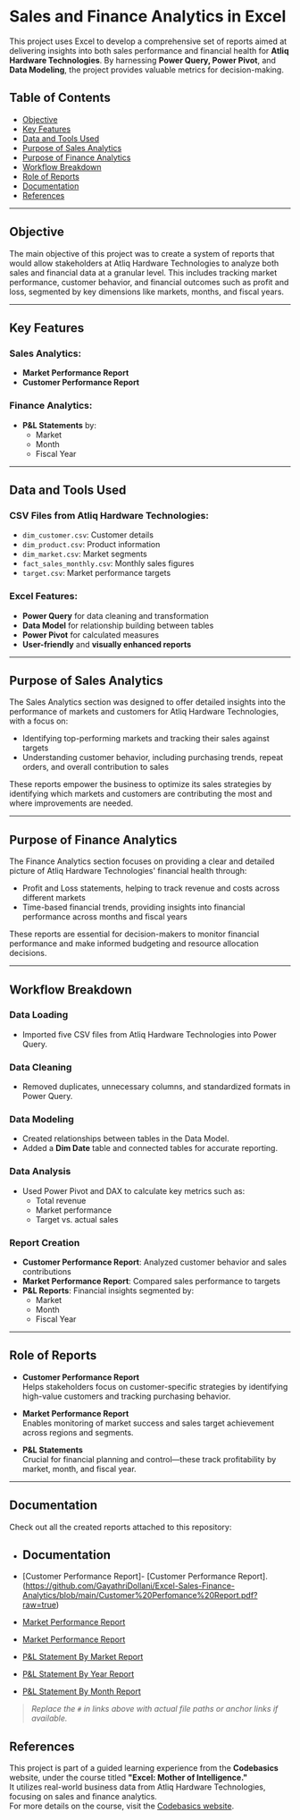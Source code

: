 # Sales and Finance Analytics in Excel

This project uses Excel to develop a comprehensive set of reports aimed at delivering insights into both sales performance and financial health for **Atliq Hardware Technologies**. By harnessing **Power Query, Power Pivot**, and **Data Modeling**, the project provides valuable metrics for decision-making.


## Table of Contents

- [Objective](#objective)
- [Key Features](#key-features)
- [Data and Tools Used](#data-and-tools-used)
- [Purpose of Sales Analytics](#purpose-of-sales-analytics)
- [Purpose of Finance Analytics](#purpose-of-finance-analytics)
- [Workflow Breakdown](#workflow-breakdown)
- [Role of Reports](#role-of-reports)
- [Documentation](#documentation)
- [References](#references)

---

## Objective

The main objective of this project was to create a system of reports that would allow stakeholders at Atliq Hardware Technologies to analyze both sales and financial data at a granular level. This includes tracking market performance, customer behavior, and financial outcomes such as profit and loss, segmented by key dimensions like markets, months, and fiscal years.

---

## Key Features

### Sales Analytics:
- **Market Performance Report**
- **Customer Performance Report**

### Finance Analytics:
- **P&L Statements** by:
  - Market  
  - Month  
  - Fiscal Year

---

## Data and Tools Used

### CSV Files from Atliq Hardware Technologies:
- `dim_customer.csv`: Customer details  
- `dim_product.csv`: Product information  
- `dim_market.csv`: Market segments  
- `fact_sales_monthly.csv`: Monthly sales figures  
- `target.csv`: Market performance targets  

### Excel Features:
- **Power Query** for data cleaning and transformation  
- **Data Model** for relationship building between tables  
- **Power Pivot** for calculated measures  
- **User-friendly** and **visually enhanced reports**

---

## Purpose of Sales Analytics

The Sales Analytics section was designed to offer detailed insights into the performance of markets and customers for Atliq Hardware Technologies, with a focus on:

- Identifying top-performing markets and tracking their sales against targets  
- Understanding customer behavior, including purchasing trends, repeat orders, and overall contribution to sales  

These reports empower the business to optimize its sales strategies by identifying which markets and customers are contributing the most and where improvements are needed.

---

## Purpose of Finance Analytics

The Finance Analytics section focuses on providing a clear and detailed picture of Atliq Hardware Technologies' financial health through:

- Profit and Loss statements, helping to track revenue and costs across different markets  
- Time-based financial trends, providing insights into financial performance across months and fiscal years  

These reports are essential for decision-makers to monitor financial performance and make informed budgeting and resource allocation decisions.

---

## Workflow Breakdown

### Data Loading
- Imported five CSV files from Atliq Hardware Technologies into Power Query.

### Data Cleaning
- Removed duplicates, unnecessary columns, and standardized formats in Power Query.

### Data Modeling
- Created relationships between tables in the Data Model.
- Added a **Dim Date** table and connected tables for accurate reporting.

### Data Analysis
- Used Power Pivot and DAX to calculate key metrics such as:
  - Total revenue  
  - Market performance  
  - Target vs. actual sales  

### Report Creation
- **Customer Performance Report**: Analyzed customer behavior and sales contributions  
- **Market Performance Report**: Compared sales performance to targets  
- **P&L Reports**: Financial insights segmented by:
  - Market  
  - Month  
  - Fiscal Year  

---

## Role of Reports

- **Customer Performance Report**  
  Helps stakeholders focus on customer-specific strategies by identifying high-value customers and tracking purchasing behavior.

- **Market Performance Report**  
  Enables monitoring of market success and sales target achievement across regions and segments.

- **P&L Statements**  
  Crucial for financial planning and control—these track profitability by market, month, and fiscal year.

---

## Documentation

Check out all the created reports attached to this repository:

- ## Documentation

- [Customer Performance Report]- [Customer Performance Report].(https://github.com/GayathriDollani/Excel-Sales-Finance-Analytics/blob/main/Customer%20Perfomance%20Report.pdf?raw=true)
- [Market Performance Report](https://github.com/GayathriDollani/Sales-Finance-Dashboard/blob/main/Market_Performance_Report.pdf?raw=true)
- [Market Performance Report](#)
- [P&L Statement By Market Report](#)
- [P&L Statement By Year Report](#)
- [P&L Statement By Month Report](#)

> _Replace the `#` in links above with actual file paths or anchor links if available._

## References

This project is part of a guided learning experience from the **Codebasics** website, under the course titled **"Excel: Mother of Intelligence."**  
It utilizes real-world business data from Atliq Hardware Technologies, focusing on sales and finance analytics.  
For more details on the course, visit the [Codebasics website](https://www.codebasics.io/).

